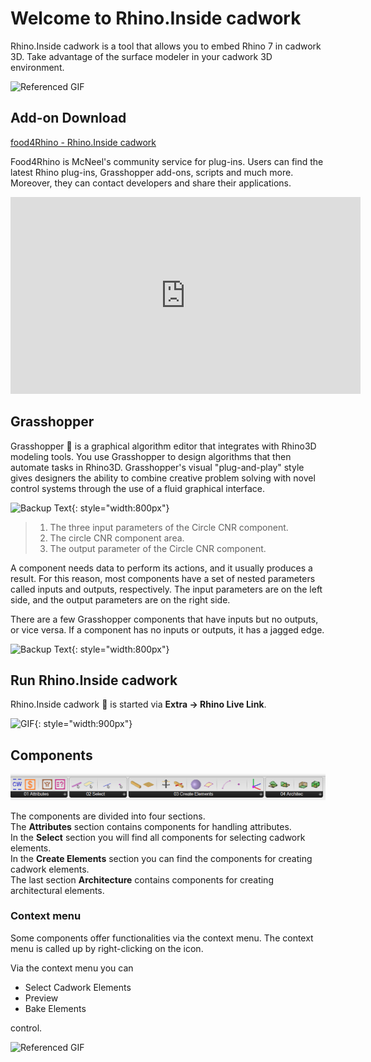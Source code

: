 # Welcome to Rhino.Inside cadwork


Rhino.Inside cadwork is a tool that allows you to embed Rhino 7 in cadwork 3D. Take advantage of the surface modeler in your cadwork 3D environment. 


![Referenced GIF](img/beams_curve.gif "beams curve")

## Add-on Download

[food4Rhino - Rhino.Inside cadwork](https://www.food4rhino.com/en/app/rhinoinside-cadwork-3d?lang=de)

Food4Rhino is McNeel's community service for plug-ins. Users can find the latest Rhino plug-ins, Grasshopper add-ons, scripts and much more. Moreover, they can contact developers and share their applications.

<iframe width="560" height="315" src="https://www.youtube.com/embed/vBh1UHg6ZHQ" title="YouTube video player" frameborder="0" allow="accelerometer; autoplay; clipboard-write; encrypted-media; gyroscope; picture-in-picture" allowfullscreen></iframe>

## Grasshopper

Grasshopper :cricket: is a graphical algorithm editor that integrates with Rhino3D modeling tools. You use Grasshopper to design algorithms that then automate tasks in Rhino3D.
Grasshopper's visual "plug-and-play" style gives designers the ability to combine creative problem solving with novel control systems through the use of a fluid graphical interface.

![Backup Text](img/process.png "https://modelab.gitbooks.io/grasshopper-primer/content/1-foundations/1-2/2_grasshopper-component-parts.html"){: style="width:800px"}

> 1. The three input parameters of the Circle CNR component.
> 2. The circle CNR component area.
> 3. The output parameter of the Circle CNR component.

A component needs data to perform its actions, and it usually produces a result. For this reason, most components have a set of nested parameters called inputs and outputs, respectively. The input parameters are on the left side, and the output parameters are on the right side.

There are a few Grasshopper components that have inputs but no outputs, or vice versa. If a component has no inputs or outputs, it has a jagged edge.

![Backup Text](img/components.png "https://modelab.gitbooks.io/grasshopper-primer/content/1-foundations/1-2/2_grasshopper-component-parts.html"){: style="width:800px"}

## Run Rhino.Inside cadwork

Rhino.Inside cadwork :rhinoceros: is started via **Extra -> Rhino Live Link**. 

![GIF](img/run.gif){: style="width:900px"}

## Components

![Backup Text](img/comps.png "Components")

The components are divided into four sections. <br>
The **Attributes** section contains components for handling attributes.<br>
In the **Select** section you will find all components for selecting cadwork elements. <br>
In the **Create Elements** section you can find the components for creating cadwork elements. <br>
The last section **Architecture** contains components for creating architectural elements. 

### Context menu

Some components offer functionalities via the context menu. The context menu is called up by right-clicking on the icon. <br>

Via the context menu you can

* Select Cadwork Elements
* Preview 
* Bake Elements <br>

control. 

![Referenced GIF](img/get_elements.gif "get cadwork elements")



